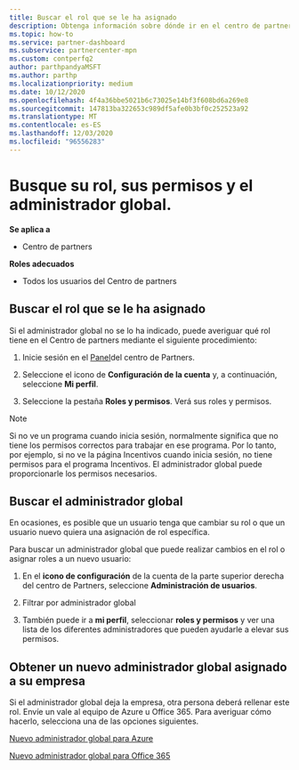```yaml
---
title: Buscar el rol que se le ha asignado
description: Obtenga información sobre dónde ir en el centro de partners para buscar el rol que se le ha asignado, sus permisos y el administrador global.
ms.topic: how-to
ms.service: partner-dashboard
ms.subservice: partnercenter-mpn
ms.custom: contperfq2
author: parthpandyaMSFT
ms.author: parthp
ms.localizationpriority: medium
ms.date: 10/12/2020
ms.openlocfilehash: 4f4a36bbe5021b6c73025e14bf3f608bd6a269e8
ms.sourcegitcommit: 147813ba322653c989df5afe0b3bf0c252523a92
ms.translationtype: MT
ms.contentlocale: es-ES
ms.lasthandoff: 12/03/2020
ms.locfileid: "96556283"
---
```

# <a name="find-your-role-your-permissions-and-your-global-admin"></a>Busque su rol, sus permisos y el administrador global.

**Se aplica a**
- Centro de partners

**Roles adecuados**

- Todos los usuarios del Centro de partners

## <a name="find-the-role-youve-been-assigned"></a>Buscar el rol que se le ha asignado

Si el administrador global no se lo ha indicado, puede averiguar qué rol tiene en el Centro de partners mediante el siguiente procedimiento:

1. Inicie sesión en el [Panel](https://partner.microsoft.com/dashboard/home)del centro de Partners.

1. Seleccione el icono de **Configuración de la cuenta** y, a continuación, seleccione **Mi perfil**.
 
1. Seleccione la pestaña **Roles y permisos**. Verá sus roles y permisos.
 
>[!Note]
>Si no ve un programa cuando inicia sesión, normalmente significa que no tiene los permisos correctos para trabajar en ese programa. Por lo tanto, por ejemplo, si no ve la página Incentivos cuando inicia sesión, no tiene permisos para el programa Incentivos. El administrador global puede proporcionarle los permisos necesarios.

## <a name="find-your-global-admin"></a>Buscar el administrador global

En ocasiones, es posible que un usuario tenga que cambiar su rol o que un usuario nuevo quiera una asignación de rol específica.

Para buscar un administrador global que puede realizar cambios en el rol o asignar roles a un nuevo usuario: 

1. En el **icono de configuración** de la cuenta de la parte superior derecha del centro de Partners, seleccione **Administración de usuarios**.

1. Filtrar por administrador global

1. También puede ir a **mi perfil**, seleccionar **roles y permisos** y ver una lista de los diferentes administradores que pueden ayudarle a elevar sus permisos. 


## <a name="get-a-new-global-admin-assigned-to-your-company"></a>Obtener un nuevo administrador global asignado a su empresa

Si el administrador global deja la empresa, otra persona deberá rellenar este rol. Envíe un vale al equipo de Azure u Office 365. Para averiguar cómo hacerlo, selecciona una de las opciones siguientes.

[Nuevo administrador global para Azure](https://support.microsoft.com/help/4505981/what-to-do-if-the-only-admin-for-your-mpn-program-has-left-the-company)

[Nuevo administrador global para Office 365](https://admin.microsoft.com/)

